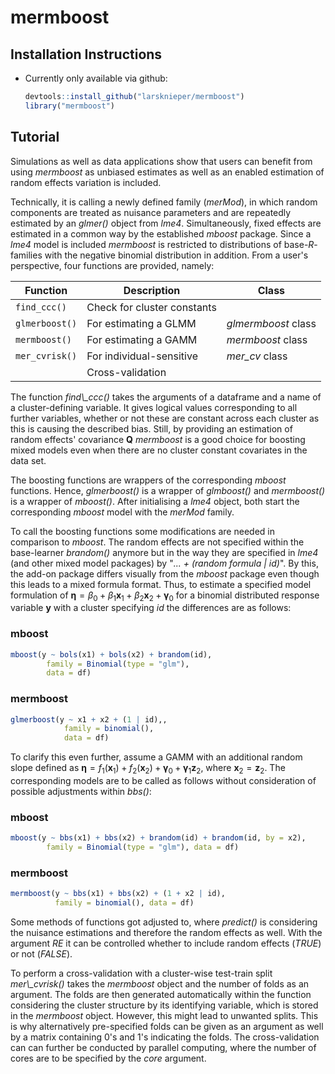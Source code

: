 # mermboost

## Installation Instructions

-   Currently only available via github:

    ``` r
    devtools::install_github("larsknieper/mermboost")
    library("mermboost")
    ```

## Tutorial

Simulations as well as data applications show that users can benefit from using *mermboost* as unbiased estimates as well as an enabled estimation of random effects variation is included.

Technically, it is calling a newly defined family (*merMod*), in which random components are treated as nuisance parameters and are repeatedly estimated by an *glmer()* object from *lme4*. Simultaneously, fixed effects are estimated in a common way by the established *mboost* package. Since a *lme4* model is included *mermboost* is restricted to distributions of base-*R*-families with the negative binomial distribution in addition. From a user's perspective, four functions are provided, namely:

| Function       | Description                 | Class               |
|----------------|-----------------------------|---------------------|
| `find_ccc()`   | Check for cluster constants |                     |
| `glmerboost()` | For estimating a GLMM       | *glmermboost* class |
| `mermboost()`  | For estimating a GAMM       | *mermboost* class   |
| `mer_cvrisk()` | For individual-sensitive    | *mer_cv* class      |
|                | Cross-validation            |                     |

The function *find\\\_ccc()* takes the arguments of a dataframe and a name of a cluster-defining variable. It gives logical values corresponding to all further variables, whether or not these are constant across each cluster as this is causing the described bias. Still, by providing an estimation of random effects' covariance $\boldsymbol{Q}$ *mermboost* is a good choice for boosting mixed models even when there are no cluster constant covariates in the data set.

The boosting functions are wrappers of the corresponding *mboost* functions. Hence, *glmerboost()* is a wrapper of *glmboost()* and *mermboost()* is a wrapper of *mboost()*. After initialising a *lme4* object, both start the corresponding *mboost* model with the *merMod* family.

To call the boosting functions some modifications are needed in comparison to *mboost*. The random effects are not specified within the base-learner *brandom()* anymore but in the way they are specified in *lme4* (and other mixed model packages) by "*\... + (random formula \| id)*". By this, the add-on package differs visually from the *mboost* package even though this leads to a mixed formula format. Thus, to estimate a specified model formulation of $\boldsymbol{\eta} = \beta_0 + \beta_1 \boldsymbol{x}_1 + \beta_2 \boldsymbol{x}_2 + \boldsymbol{\gamma}_0$ for a binomial distributed response variable $\boldsymbol{y}$ with a cluster specifying *id* the differences are as follows:

### mboost

``` r
mboost(y ~ bols(x1) + bols(x2) + brandom(id),
        family = Binomial(type = "glm"),
        data = df)
```

### mermboost

``` r
glmerboost(y ~ x1 + x2 + (1 | id),,
            family = binomial(),
            data = df)
```

To clarify this even further, assume a GAMM with an additional random slope defined as $\boldsymbol{\eta} = f_1 (\boldsymbol{x}_1) + f_2 (\boldsymbol{x}_2) + \boldsymbol{\gamma}_0 + \boldsymbol{\gamma}_1 \boldsymbol{z}_2$, where $\boldsymbol{x}_2 = \boldsymbol{z}_2$. The corresponding models are to be called as follows without consideration of possible adjustments within *bbs()*:

### mboost

``` r
mboost(y ~ bbs(x1) + bbs(x2) + brandom(id) + brandom(id, by = x2),
        family = Binomial(type = "glm"), data = df)
```

### mermboost

``` r
mermboost(y ~ bbs(x1) + bbs(x2) + (1 + x2 | id), 
          family = binomial(), data = df)
```

Some methods of functions got adjusted to, where *predict()* is considering the nuisance estimations and therefore the random effects as well. With the argument *RE* it can be controlled whether to include random effects (*TRUE*) or not (*FALSE*).

To perform a cross-validation with a cluster-wise test-train split *mer\\\_cvrisk()* takes the *mermboost* object and the number of folds as an argument. The folds are then generated automatically within the function considering the cluster structure by its identifying variable, which is stored in the *mermboost* object. However, this might lead to unwanted splits. This is why alternatively pre-specified folds can be given as an argument as well by a matrix containing 0's and 1's indicating the folds. The cross-validation can can further be conducted by parallel computing, where the number of cores are to be specified by the *core* argument.
